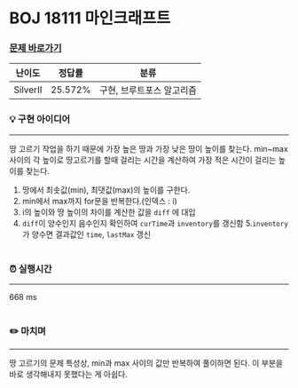 # BOJ 18111 마인크래프트
### [문제 바로가기](https://www.acmicpc.net/problem/18111)
| 난이도 | 정답률 | 분류 |
| ------ | ------ | ------ |
|  SilverII | 25.572% | 구현, 브루트포스 알고리즘 |

### 💡 구현 아이디어
---
땅 고르기 작업을 하기 때문에 가장 높은 땅과 가장 낮은 땅이 높이를 찾는다.
min~max 사이의 각 높이로 땅고르기를 할때 걸리는 시간을 계산하여 가장 적은 시간이 걸리는 높이를 찾는다. <br/>

1. 땅에서 최솟값(min), 최댓값(max)의 높이를 구한다.
2. min에서 max까지 for문을 반복한다.(인덱스 : i)
3. i의 높이와 땅 높이의 차이를 계산한 값을 `diff` 에 대입
4. `diff`이 양수인지 음수인지 확인하여 `curTime`과 `inventory`를 갱신함
5.`inventory`가 양수면 결과값인 `time`, `lastMax` 갱신 <br/><br/>


### ⏰ 실행시간
---
668 ms<br/><br/>


### ✏️ 마치며
---
땅 고르기의 문제 특성상, min과 max 사이의 값만 반복하여 풀이하면 된다.
이 부분을 바로 생각해내지 못했다는 게 아쉽다.
